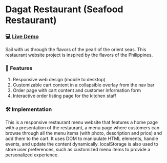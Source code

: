 # Dagat Restaurant (Seafood Restaurant)

### 💻 [Live Demo](dttncl.github.io/DagatRestaurant/)

Sail with us through the flavors of the pearl of the orient seas.
This restaurant website project is inspired by the flavors of the Philippines.

### 🛒 Features

1. Responsive web design (mobile to desktop)
2. Customizable cart content in a collapsible overlay from the nav bar
3. Order page with cart content and customer information form
4. Interactive order listing page for the kitchen staff

### 🛠️ Implementation
This is a responsive restaurant menu website that features a home page with a presentation of the restaurant, a menu page where customers can browse through all the menu items (with photo, description and price) and add them to the cart. It uses DOM to manipulate HTML elements, handle events, and update the content dynamically. localStorage is also used to store user preferences, such as customized menu items to provide a personalized experience.
